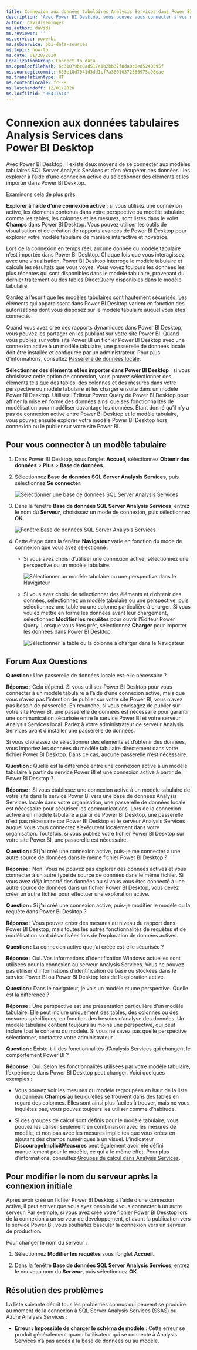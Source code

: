 ```yaml
---
title: Connexion aux données tabulaires Analysis Services dans Power BI Desktop
description: 'Avec Power BI Desktop, vous pouvez vous connecter à vos modèles tabulaires SQL Server Analysis Services et en obtenir les données de deux façons : en utilisant une connexion active ou en sélectionnant les éléments à importer dans Power BI Desktop.'
author: davidiseminger
ms.author: davidi
ms.reviewer: ''
ms.service: powerbi
ms.subservice: pbi-data-sources
ms.topic: how-to
ms.date: 01/28/2020
LocalizationGroup: Connect to data
ms.openlocfilehash: 6c31079bc0ad517a1b2bb37f8da0c0ed5240595f
ms.sourcegitcommit: 653e18d7041d3dd1cf7a38010372366975a98eae
ms.translationtype: HT
ms.contentlocale: fr-FR
ms.lasthandoff: 12/01/2020
ms.locfileid: "96411514"
---
```

# <a name="connect-to-analysis-services-tabular-data-in-power-bi-desktop"></a>Connexion aux données tabulaires Analysis Services dans Power BI Desktop
Avec Power BI Desktop, il existe deux moyens de se connecter aux modèles tabulaires SQL Server Analysis Services et d’en récupérer des données : les explorer à l’aide d’une connexion active ou sélectionner des éléments et les importer dans Power BI Desktop.

Examinons cela de plus près.

**Explorer à l’aide d’une connexion active** : si vous utilisez une connexion active, les éléments contenus dans votre perspective ou modèle tabulaire, comme les tables, les colonnes et les mesures, sont listés dans le volet **Champs** dans Power BI Desktop. Vous pouvez utiliser les outils de visualisation et de création de rapports avancés de Power BI Desktop pour explorer votre modèle tabulaire de manière interactive et novatrice.

Lors de la connexion en temps réel, aucune donnée du modèle tabulaire n’est importée dans Power BI Desktop. Chaque fois que vous interagissez avec une visualisation, Power BI Desktop interroge le modèle tabulaire et calcule les résultats que vous voyez. Vous voyez toujours les données les plus récentes qui sont disponibles dans le modèle tabulaire, provenant du dernier traitement ou des tables DirectQuery disponibles dans le modèle tabulaire. 

Gardez à l’esprit que les modèles tabulaires sont hautement sécurisés. Les éléments qui apparaissent dans Power BI Desktop varient en fonction des autorisations dont vous disposez sur le modèle tabulaire auquel vous êtes connecté.

Quand vous avez créé des rapports dynamiques dans Power BI Desktop, vous pouvez les partager en les publiant sur votre site Power BI. Quand vous publiez sur votre site Power BI un fichier Power BI Desktop avec une connexion active à un modèle tabulaire, une passerelle de données locale doit être installée et configurée par un administrateur. Pour plus d’informations, consultez [Passerelle de données locale](service-gateway-onprem.md).

**Sélectionner des éléments et les importer dans Power BI Desktop** : si vous choisissez cette option de connexion, vous pouvez sélectionner des éléments tels que des tables, des colonnes et des mesures dans votre perspective ou modèle tabulaire et les charger ensuite dans un modèle Power BI Desktop. Utilisez l’Éditeur Power Query de Power BI Desktop pour affiner la mise en forme des données ainsi que ses fonctionnalités de modélisation pour modéliser davantage les données. Étant donné qu’il n’y a pas de connexion active entre Power BI Desktop et le modèle tabulaire, vous pouvez ensuite explorer votre modèle Power BI Desktop hors connexion ou le publier sur votre site Power BI.

## <a name="to-connect-to-a-tabular-model"></a>Pour vous connecter à un modèle tabulaire
1. Dans Power BI Desktop, sous l’onglet **Accueil**, sélectionnez **Obtenir des données** > **Plus** > **Base de données**.
   
1. Sélectionnez **Base de données SQL Server Analysis Services**, puis sélectionnez **Se connecter**.
   
   ![Sélectionner une base de données SQL Server Analysis Services](media/desktop-analysis-services-tabular-data/pbid_sqlas_getdata_as.png)
3. Dans la fenêtre **Base de données SQL Server Analysis Services**, entrez le nom du **Serveur**, choisissez un mode de connexion, puis sélectionnez **OK**.
   
   ![Fenêtre Base de données SQL Server Analysis Services](media/desktop-analysis-services-tabular-data/pbid_sqlas_getdata_as_server.png)
4. Cette étape dans la fenêtre **Navigateur** varie en fonction du mode de connexion que vous avez sélectionné :

   - Si vous avez choisi d’utiliser une connexion active, sélectionnez une perspective ou un modèle tabulaire.
  
      ![Sélectionner un modèle tabulaire ou une perspective dans le Navigateur](media/desktop-analysis-services-tabular-data/pbid_sqlas_getdata_as_live.png)
   - Si vous avez choisi de sélectionner des éléments et d’obtenir des données, sélectionnez un modèle tabulaire ou une perspective, puis sélectionnez une table ou une colonne particulière à charger. Si vous voulez mettre en forme les données avant leur chargement, sélectionnez **Modifier les requêtes** pour ouvrir l’Éditeur Power Query. Lorsque vous êtes prêt, sélectionnez **Charger** pour importer les données dans Power BI Desktop.

      ![Sélectionner la table ou la colonne à charger dans le Navigateur](media/desktop-analysis-services-tabular-data/pbid_sqlas_getdata_as_select.png)

## <a name="frequently-asked-questions"></a>Forum Aux Questions
**Question :** Une passerelle de données locale est-elle nécessaire ?

**Réponse :** Cela dépend. Si vous utilisez Power BI Desktop pour vous connecter à un modèle tabulaire à l’aide d’une connexion active, mais que vous n’avez pas l’intention de publier sur votre site Power BI, vous n’avez pas besoin de passerelle. En revanche, si vous envisagez de publier sur votre site Power BI, une passerelle de données est nécessaire pour garantir une communication sécurisée entre le service Power BI et votre serveur Analysis Services local. Parlez à votre administrateur de serveur Analysis Services avant d’installer une passerelle de données.

Si vous choisissez de sélectionner des éléments et d’obtenir des données, vous importez les données du modèle tabulaire directement dans votre fichier Power BI Desktop. Dans ce cas, aucune passerelle n’est nécessaire.

**Question :** Quelle est la différence entre une connexion active à un modèle tabulaire à partir du service Power BI et une connexion active à partir de Power BI Desktop ?

**Réponse :** Si vous établissez une connexion active à un modèle tabulaire de votre site dans le service Power BI vers une base de données Analysis Services locale dans votre organisation, une passerelle de données locale est nécessaire pour sécuriser les communications. Lors de la connexion active à un modèle tabulaire à partir de Power BI Desktop, une passerelle n’est pas nécessaire car Power BI Desktop et le serveur Analysis Services auquel vous vous connectez s’exécutent localement dans votre organisation. Toutefois, si vous publiez votre fichier Power BI Desktop sur votre site Power BI, une passerelle est nécessaire.

**Question :** Si j’ai créé une connexion active, puis-je me connecter à une autre source de données dans le même fichier Power BI Desktop ?

**Réponse :** Non. Vous ne pouvez pas explorer des données actives et vous connecter à un autre type de source de données dans le même fichier. Si vous avez déjà importé des données ou si vous vous êtes connecté à une autre source de données dans un fichier Power BI Desktop, vous devez créer un autre fichier pour effectuer une exploration active.

**Question :** Si j’ai créé une connexion active, puis-je modifier le modèle ou la requête dans Power BI Desktop ?

**Réponse :** Vous pouvez créer des mesures au niveau du rapport dans Power BI Desktop, mais toutes les autres fonctionnalités de requêtes et de modélisation sont désactivées lors de l’exploration de données actives.

**Question :** La connexion active que j’ai créée est-elle sécurisée ?

**Réponse :** Oui. Vos informations d’identification Windows actuelles sont utilisées pour la connexion au serveur Analysis Services. Vous ne pouvez pas utiliser d’informations d’identification de base ou stockées dans le service Power BI ou Power BI Desktop lors de l’exploration active.

**Question :** Dans le navigateur, je vois un modèle et une perspective. Quelle est la différence ?

**Réponse :** Une perspective est une présentation particulière d’un modèle tabulaire. Elle peut inclure uniquement des tables, des colonnes ou des mesures spécifiques, en fonction des besoins d’analyse des données. Un modèle tabulaire contient toujours au moins une perspective, qui peut inclure tout le contenu du modèle. Si vous ne savez pas quelle perspective sélectionner, contactez votre administrateur.

**Question :** Existe-t-il des fonctionnalités d’Analysis Services qui changent le comportement Power BI ?

**Réponse :** Oui. Selon les fonctionnalités utilisées par votre modèle tabulaire, l’expérience dans Power BI Desktop peut changer. Voici quelques exemples :
* Vous pouvez voir les mesures du modèle regroupées en haut de la liste du panneau **Champs** au lieu qu’elles se trouvent dans des tables en regard des colonnes. Elles sont ainsi plus faciles à trouver, mais ne vous inquiétez pas, vous pouvez toujours les utiliser comme d’habitude.

* Si des groupes de calcul sont définis pour le modèle tabulaire, vous pouvez les utiliser seulement en combinaison avec les mesures de modèle, et non pas avec les mesures implicites que vous créez en ajoutant des champs numériques à un visuel. L’indicateur **DiscourageImplicitMeasures** peut également avoir été défini manuellement pour le modèle, ce qui a le même effet. Pour plus d’informations, consultez [Groupes de calcul dans Analysis Services](/analysis-services/tabular-models/calculation-groups#benefits).

## <a name="to-change-the-server-name-after-initial-connection"></a>Pour modifier le nom du serveur après la connexion initiale
Après avoir créé un fichier Power BI Desktop à l’aide d’une connexion active, il peut arriver que vous ayez besoin de vous connecter à un autre serveur. Par exemple, si vous avez créé votre fichier Power BI Desktop lors de la connexion à un serveur de développement, et avant la publication vers le service Power BI, vous souhaitez basculer la connexion vers un serveur de production.

Pour changer le nom du serveur :

1. Sélectionnez **Modifier les requêtes** sous l’onglet **Accueil**.

2. Dans la fenêtre **Base de données SQL Server Analysis Services**, entrez le nouveau nom du **Serveur**, puis sélectionnez **OK**.

   
## <a name="troubleshooting"></a>Résolution des problèmes 
La liste suivante décrit tous les problèmes connus qui peuvent se produire au moment de la connexion à SQL Server Analysis Services (SSAS) ou Azure Analysis Services : 

* **Erreur : Impossible de charger le schéma de modèle** : Cette erreur se produit généralement quand l’utilisateur qui se connecte à Analysis Services n’a pas accès à la base de données ou au modèle.